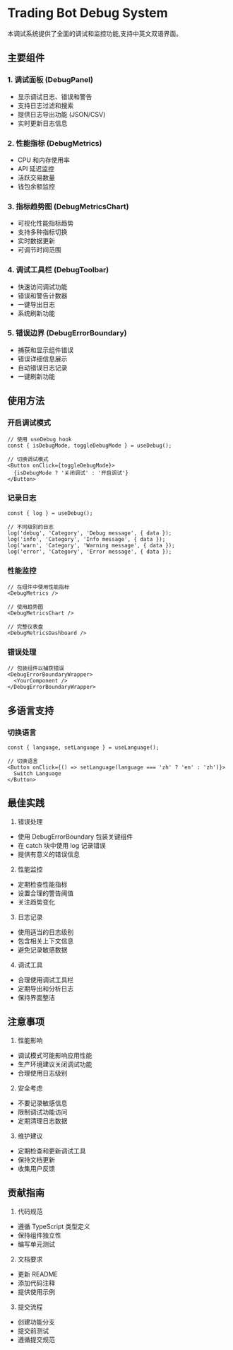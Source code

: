 # Trading Bot Debug System

本调试系统提供了全面的调试和监控功能,支持中英文双语界面。

## 主要组件

### 1. 调试面板 (DebugPanel)
- 显示调试日志、错误和警告
- 支持日志过滤和搜索
- 提供日志导出功能 (JSON/CSV)
- 实时更新日志信息

### 2. 性能指标 (DebugMetrics)
- CPU 和内存使用率
- API 延迟监控
- 活跃交易数量
- 钱包余额监控

### 3. 指标趋势图 (DebugMetricsChart)
- 可视化性能指标趋势
- 支持多种指标切换
- 实时数据更新
- 可调节时间范围

### 4. 调试工具栏 (DebugToolbar)
- 快速访问调试功能
- 错误和警告计数器
- 一键导出日志
- 系统刷新功能

### 5. 错误边界 (DebugErrorBoundary)
- 捕获和显示组件错误
- 错误详细信息展示
- 自动错误日志记录
- 一键刷新功能

## 使用方法

### 开启调试模式
```tsx
// 使用 useDebug hook
const { isDebugMode, toggleDebugMode } = useDebug();

// 切换调试模式
<Button onClick={toggleDebugMode}>
  {isDebugMode ? '关闭调试' : '开启调试'}
</Button>
```

### 记录日志
```tsx
const { log } = useDebug();

// 不同级别的日志
log('debug', 'Category', 'Debug message', { data });
log('info', 'Category', 'Info message', { data });
log('warn', 'Category', 'Warning message', { data });
log('error', 'Category', 'Error message', { data });
```

### 性能监控
```tsx
// 在组件中使用性能指标
<DebugMetrics />

// 使用趋势图
<DebugMetricsChart />

// 完整仪表盘
<DebugMetricsDashboard />
```

### 错误处理
```tsx
// 包装组件以捕获错误
<DebugErrorBoundaryWrapper>
  <YourComponent />
</DebugErrorBoundaryWrapper>
```

## 多语言支持

### 切换语言
```tsx
const { language, setLanguage } = useLanguage();

// 切换语言
<Button onClick={() => setLanguage(language === 'zh' ? 'en' : 'zh')}>
  Switch Language
</Button>
```

## 最佳实践

1. 错误处理
- 使用 DebugErrorBoundary 包装关键组件
- 在 catch 块中使用 log 记录错误
- 提供有意义的错误信息

2. 性能监控
- 定期检查性能指标
- 设置合理的警告阈值
- 关注趋势变化

3. 日志记录
- 使用适当的日志级别
- 包含相关上下文信息
- 避免记录敏感数据

4. 调试工具
- 合理使用调试工具栏
- 定期导出和分析日志
- 保持界面整洁

## 注意事项

1. 性能影响
- 调试模式可能影响应用性能
- 生产环境建议关闭调试功能
- 合理使用日志级别

2. 安全考虑
- 不要记录敏感信息
- 限制调试功能访问
- 定期清理日志数据

3. 维护建议
- 定期检查和更新调试工具
- 保持文档更新
- 收集用户反馈

## 贡献指南

1. 代码规范
- 遵循 TypeScript 类型定义
- 保持组件独立性
- 编写单元测试

2. 文档要求
- 更新 README
- 添加代码注释
- 提供使用示例

3. 提交流程
- 创建功能分支
- 提交前测试
- 遵循提交规范
